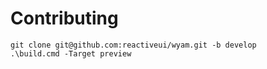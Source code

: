 # Contributing

```
git clone git@github.com:reactiveui/wyam.git -b develop
.\build.cmd -Target preview
```
